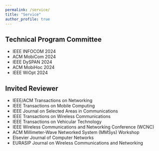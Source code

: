 ```yaml
---
permalink: /service/
title: "Service"
author_profile: true
---
```


## Technical Program Committee 

- IEEE INFOCOM 2024
- ACM MobiCom 2024
- IEEE DySPAN 2024
- ACM MobiHoc 2024
- IEEE WiOpt 2024

## Invited Reviewer
- IEEE/ACM Transactions on Networking
- IEEE Transactions on Mobile Computing
- IEEE Journal on Selected Areas in Communications
- IEEE Transactions on Wireless Communications
- IEEE Transactions on Vehicular Technology
- IEEE Wireless Communications and Networking Conference (WCNC)
- ACM Millimeter-Wave Networked System (MMSys) Workshop
- Elsevier Journal of Computer Networks
- EURASIP Journal on Wireless Communications and Networking

<!-- ## Chair

> Organizing (Reviews, Arranging Program, Funding, etc)

BAR Workshop (Co-located with NDSS) (2023, 2022)

## University Service

> Discussion and reviewing various department level proposals

### Purdue University (ECE Department)

* Undergraduate Curriculum Committee (Fall 2022 - Present). -->
